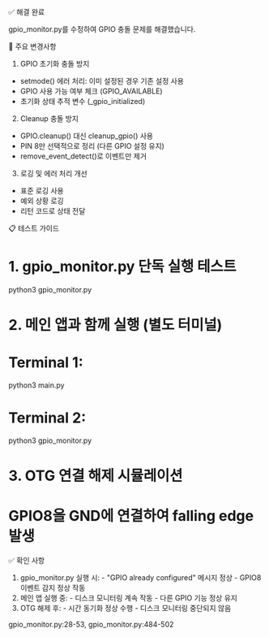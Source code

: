  ✅ 해결 완료

  gpio_monitor.py를 수정하여 GPIO 충돌 문제를 해결했습니다.

  🔧 주요 변경사항

  1. GPIO 초기화 충돌 방지
  - setmode() 에러 처리: 이미 설정된 경우 기존 설정 사용
  - GPIO 사용 가능 여부 체크 (GPIO_AVAILABLE)
  - 초기화 상태 추적 변수 (_gpio_initialized)

  2. Cleanup 충돌 방지
  - GPIO.cleanup() 대신 cleanup_gpio() 사용
  - PIN 8만 선택적으로 정리 (다른 GPIO 설정 유지)
  - remove_event_detect()로 이벤트만 제거

  3. 로깅 및 에러 처리 개선
  - 표준 로깅 사용
  - 예외 상황 로깅
  - 리턴 코드로 상태 전달

  📋 테스트 가이드

  # 1. gpio_monitor.py 단독 실행 테스트
  python3 gpio_monitor.py

  # 2. 메인 앱과 함께 실행 (별도 터미널)
  # Terminal 1:
  python3 main.py

  # Terminal 2:
  python3 gpio_monitor.py

  # 3. OTG 연결 해제 시뮬레이션
  # GPIO8을 GND에 연결하여 falling edge 발생

  ✅ 확인 사항

  1. gpio_monitor.py 실행 시:
    - "GPIO already configured" 메시지 정상
    - GPIO8 이벤트 감지 정상 작동
  2. 메인 앱 실행 중:
    - 디스크 모니터링 계속 작동
    - 다른 GPIO 기능 정상 유지
  3. OTG 해제 후:
    - 시간 동기화 정상 수행
    - 디스크 모니터링 중단되지 않음

  gpio_monitor.py:28-53, gpio_monitor.py:484-502